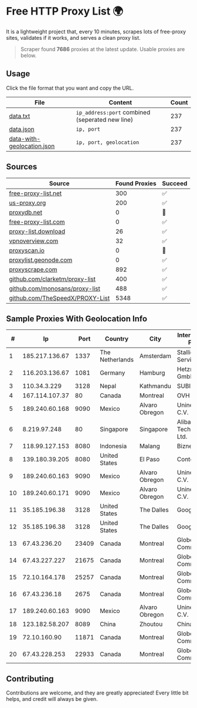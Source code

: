 
# Free HTTP Proxy List 🌍

It is a lightweight project that, every 10 minutes, scrapes lots of free-proxy sites, validates if it works, and serves a clean proxy list.


> Scraper found **7686** proxies at the latest update. Usable proxies are below.

## Usage

Click the file format that you want and copy the URL.


|File|Content|Count|
|----|-------|-----|
|[data.txt](https://raw.githubusercontent.com/themiralay/Proxy-List-World/master/data.txt)|`ip_address:port` combined (seperated new line)|237|
|[data.json](https://raw.githubusercontent.com/themiralay/Proxy-List-World/master/data.json)|`ip, port`|237|
|[data-with-geolocation.json](https://raw.githubusercontent.com/themiralay/Proxy-List-World/master/data-with-geolocation.json)|`ip, port, geolocation`|237|

## Sources

|Source|Found Proxies|Succeed|
|------|-------------|-------|
|[free-proxy-list.net](https://free-proxy-list.net)|300|✅|
|[us-proxy.org](https://www.us-proxy.org)|200|✅|
|[proxydb.net](http://proxydb.net)|0|🚫|
|[free-proxy-list.com](https://free-proxy-list.com/?page=&port=&type%5B%5D=http&type%5B%5D=https&up_time=0&search=Search)|0|✅|
|[proxy-list.download](https://www.proxy-list.download/HTTP)|26|✅|
|[vpnoverview.com](https://vpnoverview.com/privacy/anonymous-browsing/free-proxy-servers)|32|✅|
|[proxyscan.io](https://www.proxyscan.io)|0|🚫|
|[proxylist.geonode.com](https://proxylist.geonode.com/api/proxy-list?limit=300&page=1&sort_by=lastChecked&sort_type=desc&protocols=http,https)|0|✅|
|[proxyscrape.com](https://api.proxyscrape.com/v2/?request=displayproxies&protocol=http&timeout=10000&country=all&ssl=all&anonymity=all)|892|✅|
|[github.com/clarketm/proxy-list](https://raw.githubusercontent.com/clarketm/proxy-list/master/proxy-list-raw.txt)|400|✅|
|[github.com/monosans/proxy-list](https://raw.githubusercontent.com/monosans/proxy-list/main/proxies/http.txt)|488|✅|
|[github.com/TheSpeedX/PROXY-List](https://raw.githubusercontent.com/TheSpeedX/PROXY-List/master/http.txt)|5348|✅|


## Sample Proxies With Geolocation Info

|#|Ip|Port|Country|City|Internet Service Provider|
|-|--|----|-------|----|-------------------------|
|1|185.217.136.67|1337|The Netherlands|Amsterdam|Stallion Network Services Limited|
|2|116.203.136.67|1081|Germany|Hamburg|Hetzner Online GmbH|
|3|110.34.3.229|3128|Nepal|Kathmandu|SUBISU C7|
|4|167.114.107.37|80|Canada|Montreal|OVH SAS|
|5|189.240.60.168|9090|Mexico|Alvaro Obregon|Uninet S.A. de C.V.|
|6|8.219.97.248|80|Singapore|Singapore|Alibaba (US) Technology Co., Ltd.|
|7|118.99.127.153|8080|Indonesia|Malang|Biznet Metronet|
|8|139.180.39.205|8080|United States|El Paso|Conterra|
|9|189.240.60.163|9090|Mexico|Alvaro Obregon|Uninet S.A. de C.V.|
|10|189.240.60.171|9090|Mexico|Alvaro Obregon|Uninet S.A. de C.V.|
|11|35.185.196.38|3128|United States|The Dalles|Google LLC|
|12|35.185.196.38|3128|United States|The Dalles|Google LLC|
|13|67.43.236.20|23409|Canada|Montreal|GloboTech Communications|
|14|67.43.227.227|21675|Canada|Montreal|GloboTech Communications|
|15|72.10.164.178|25257|Canada|Montreal|GloboTech Communications|
|16|67.43.236.18|2675|Canada|Montreal|GloboTech Communications|
|17|189.240.60.163|9090|Mexico|Alvaro Obregon|Uninet S.A. de C.V.|
|18|123.182.58.207|8089|China|Zhoutou|China Telecom|
|19|72.10.160.90|11871|Canada|Montreal|GloboTech Communications|
|20|67.43.228.253|22933|Canada|Montreal|GloboTech Communications|



## Contributing

Contributions are welcome, and they are greatly appreciated! Every
little bit helps, and credit will always be given.

